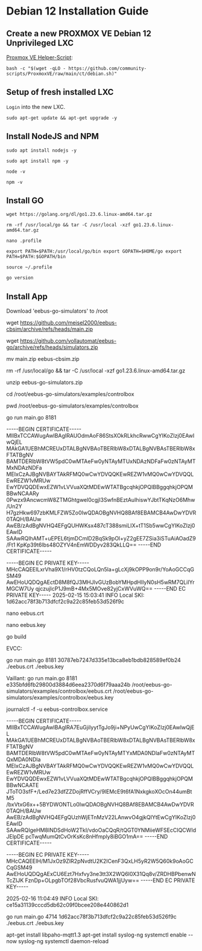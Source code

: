 # Debian 12 Installation Guide

## Create a new PROXMOX VE Debian 12 Unprivileged 	LXC

[Proxmox VE Helper-Script](https://community-scripts.github.io/ProxmoxVE/scripts?id=debian):

`bash -c "$(wget -qLO - https://github.com/community-scripts/ProxmoxVE/raw/main/ct/debian.sh)"`

## Setup of fresh installed LXC

`Login` into the new LXC.

`sudo apt-get update && apt-get upgrade -y`

## Install NodeJS and NPM

`sudo apt install nodejs -y`

`sudo apt install npm -y`

`node -v`

`npm -v`

## Install GO

`wget https://golang.org/dl/go1.23.6.linux-amd64.tar.gz`

`rm -rf /usr/local/go && tar -C /usr/local -xzf go1.23.6.linux-amd64.tar.gz`

`nano .profile`

`export PATH=$PATH:/usr/local/go/bin
export GOPATH=$HOME/go
export PATH=$PATH:$GOPATH/bin`

`source ~/.profile`

`go version`

## Install App

Download 'eebus-go-simulators' to /root

wget https://github.com/meisel2000/eebus-cbsim/archive/refs/heads/main.zip

wget https://github.com/vollautomat/eebus-go/archive/refs/heads/simulators.zip

mv main.zip eebus-cbsim.zip

rm -rf /usr/local/go && tar -C /usr/local -xzf go1.23.6.linux-amd64.tar.gz

unzip eebus-go-simulators.zip

cd /root/eebus-go-simulators/examples/controlbox

pwd
/root/eebus-go-simulators/examples/controlbox


go run main.go 8181

-----BEGIN CERTIFICATE-----
MIIBxTCCAWugAwIBAgIRAUOdmAoF86StsXOkRLkhcRwwCgYIKoZIzj0EAwIwQjEL
MAkGA1UEBhMCREUxDTALBgNVBAoTBERlbW8xDTALBgNVBAsTBERlbW8xFTATBgNV
BAMTDERlbW8tVW5pdC0wMTAeFw0yNTAyMTUxNDAzNDFaFw0zNTAyMTMxNDAzNDFa
MEIxCzAJBgNVBAYTAkRFMQ0wCwYDVQQKEwREZW1vMQ0wCwYDVQQLEwREZW1vMRUw
EwYDVQQDEwxEZW1vLVVuaXQtMDEwWTATBgcqhkjOPQIBBggqhkjOPQMBBwNCAARy
0Pwzx9AncwcmW8ZTMGhtgwel0cgjI3SwfnBEztAuIhiswYJbtTKqNzO6Mhw/Un2Y
H7gzHkw697zbKMLFZW5Zo0IwQDAOBgNVHQ8BAf8EBAMCB4AwDwYDVR0TAQH/BAUw
AwEB/zAdBgNVHQ4EFgQUHWKsx487cT388smiLIX+tT1Sb5wwCgYIKoZIzj0EAwID
SAAwRQIhAMT+uEPEL6tjmDCmlD2BqSk9pOl+yZ2gEE7ZSia3iSTuAiAOadZ9/Ft1
KpKp39t6lbs48OZYV4nEmWDDyv283QkLLQ==
-----END CERTIFICATE-----

-----BEGIN EC PRIVATE KEY-----
MHcCAQEEILxrVha9X1/rHV0tzCQoLQn5la+gLcXj9kOPP9on9r/YoAoGCCqGSM49
AwEHoUQDQgAEctD8M8fQJ3MHJlvGUzBobYMHpdHIIyN0sH5wRM7QLiIYrMGCW7Uy
qjczujIcP1J9mB+4Mx5MOve82yjCxWVuWQ==
-----END EC PRIVATE KEY-----
2025-02-15 15:03:41 INFO  Local SKI: 1d62acc78f3b713dfcf2c9a22c85feb53d526f9c



nano eebus.crt

nano eebus.key

go build

EVCC:

go run main.go 8181 30787eb7247d335e13bca8eb1bdb828589ef0b24 ./eebus.crt ./eebus.key

Vaillant:
go run main.go 8181 e335bfd6fb29800d3884d6eea2370d6f79aaa24b /root/eebus-go-simulators/examples/controlbox/eebus.crt /root/eebus-go-simulators/examples/controlbox/eebus.key



journalctl -f -u eebus-controlbox.service



-----BEGIN CERTIFICATE-----
MIIBxTCCAWugAwIBAgIRA7EuGjiIyytTgJo9ji+NPyUwCgYIKoZIzj0EAwIwQjEL
MAkGA1UEBhMCREUxDTALBgNVBAoTBERlbW8xDTALBgNVBAsTBERlbW8xFTATBgNV
BAMTDERlbW8tVW5pdC0wMTAeFw0yNTAyMTYxMDA0NDlaFw0zNTAyMTQxMDA0NDla
MEIxCzAJBgNVBAYTAkRFMQ0wCwYDVQQKEwREZW1vMQ0wCwYDVQQLEwREZW1vMRUw
EwYDVQQDEwxEZW1vLVVuaXQtMDEwWTATBgcqhkjOPQIBBggqhkjOPQMBBwNCAATE
JToTO3sfF+/Led7e23dfZZDojRffVCry/9lEMcE9t6fA1NxkgkoXOcOn44umBtM5
/bxVtxG6x++5BYDWONTLo0IwQDAOBgNVHQ8BAf8EBAMCB4AwDwYDVR0TAQH/BAUw
AwEB/zAdBgNVHQ4EFgQUzhWjETnMzV22LAnwvO4gjkQIYtEwCgYIKoZIzj0EAwID
SAAwRQIgeHM8INDSdHoW2TkI/vdoOaCQqR/tQGT0YNMiieWFSEcCIQCWIdJElpDE
pcTwqMumQtCvOrKsKc8nHfmply8iBGO1mA==
-----END CERTIFICATE-----

-----BEGIN EC PRIVATE KEY-----
MHcCAQEEIH/M1JxOz9ZIR2pNvdtU2K2ICenF3QxLH5yR2W5Q60k9oAoGCCqGSM49
AwEHoUQDQgAExCU6Ezt7Hxfvy3ne3tt3X2WQ6I0X31Qq8v/ZRDHBPbenwNTcZIJK
FznDp+OLpgbTOf28VbcRusfvuQWA1jjUyw==
-----END EC PRIVATE KEY-----

2025-02-16 11:04:49 INFO  Local SKI: ce15a31139cccd5db62c09f0bcee208e440862d1


go run main.go 4714 1d62acc78f3b713dfcf2c9a22c85feb53d526f9c ./eebus.crt ./eebus.key


apt-get install libpaho-mqtt1.3
apt-get install syslog-ng
systemctl enable --now syslog-ng
systemctl daemon-reload
